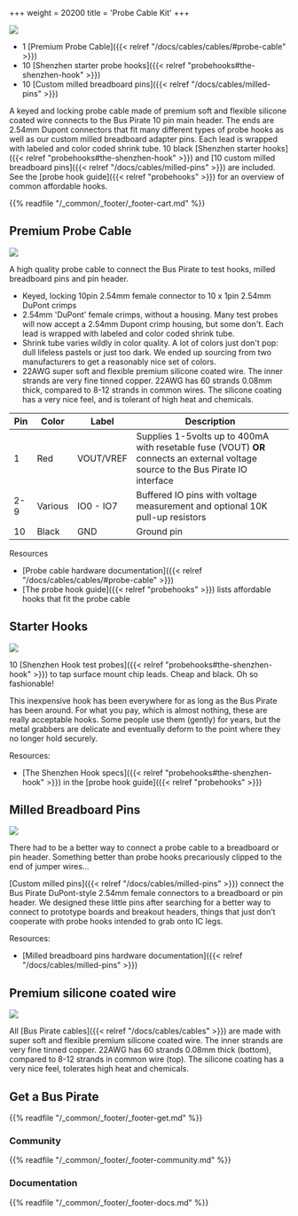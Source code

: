 +++
weight = 20200
title = 'Probe Cable Kit'
+++

![](/images/docs/fw/bp5-promo-11.jpg) 

- 1 [Premium Probe Cable]({{< relref "/docs/cables/cables/#probe-cable" >}})
- 10 [Shenzhen starter probe hooks]({{< relref "probehooks#the-shenzhen-hook" >}})
- 10 [Custom milled breadboard pins]({{< relref "/docs/cables/milled-pins" >}})

A keyed and locking probe cable made of premium soft and flexible silicone coated wire connects to the Bus Pirate 10 pin main header. The ends are 2.54mm Dupont connectors that fit many different types of probe hooks as well as our custom milled breadboard adapter pins. Each lead is wrapped with labeled and color coded shrink tube. 10 black [Shenzhen starter hooks]({{< relref "probehooks#the-shenzhen-hook" >}}) and [10 custom milled breadboard pins]({{< relref "/docs/cables/milled-pins" >}}) are included. See the [probe hook guide]({{< relref "probehooks" >}}) for an overview of common affordable hooks.



{{% readfile "/_common/_footer/_footer-cart.md" %}}

## Premium Probe Cable

![](/images/docs/fw/bp5-promo-6.jpg)

A high quality probe cable to connect the Bus Pirate to test hooks, milled breadboard pins and pin header.

- Keyed, locking 10pin 2.54mm female connector to 10 x 1pin 2.54mm DuPont crimps
- 2.54mm 'DuPont' female crimps, without a housing. Many test probes will now accept a 2.54mm Dupont crimp housing, but some don't. Each lead is wrapped with labeled and color coded shrink tube.
- Shrink tube varies wildly in color quality. A lot of colors just don't pop: dull lifeless pastels or just too dark. We ended up sourcing from two manufacturers to get a reasonably nice set of colors. 
- 22AWG super soft and flexible premium silicone coated wire. The inner strands are very fine tinned copper. 22AWG has 60 strands 0.08mm thick, compared to 8-12 strands in common wires. The silicone coating has a very nice feel, and is tolerant of high heat and chemicals.

|Pin|Color|Label|Description|
|-|-|-|-|
|1|Red|VOUT/VREF|Supplies 1-5volts up to 400mA with resetable fuse (VOUT) **OR** connects an external voltage source to the Bus Pirate IO interface|
|2-9|Various|IO0 - IO7|Buffered IO pins with voltage measurement and optional 10K pull-up resistors|
|10|Black|GND| Ground pin|

Resources

- [Probe cable hardware documentation]({{< relref "/docs/cables/cables/#probe-cable" >}})
- [The probe hook guide]({{< relref "probehooks" >}}) lists affordable hooks that fit the probe cable

## Starter Hooks

![](/images/docs/fw/bp5-promo-5.jpg)

10 [Shenzhen Hook test probes]({{< relref "probehooks#the-shenzhen-hook" >}}) to tap surface mount chip leads. Cheap and black. Oh so fashionable! 

This inexpensive hook has been everywhere for as long as the Bus Pirate has been around. For what you pay, which is almost nothing, these are really acceptable hooks. Some people use them (gently) for years, but the metal grabbers are delicate and eventually deform to the point where they no longer hold securely.

Resources:

- [The Shenzhen Hook specs]({{< relref "probehooks#the-shenzhen-hook" >}}) in the [probe hook guide]({{< relref "probehooks" >}})

## Milled Breadboard Pins

![](/images/docs/fw/bp5-promo-4.jpg)

There had to be a better way to connect a probe cable to a breadboard or pin header. Something better than probe hooks precariously clipped to the end of jumper wires...

[Custom milled pins]({{< relref "/docs/cables/milled-pins" >}}) connect the Bus Pirate DuPont-style 2.54mm female connectors to a breadboard or pin header. We designed these little pins after searching for a better way to connect to prototype boards and breakout headers, things that just don’t cooperate with probe hooks intended to grab onto IC legs.

Resources:

- [Milled breadboard pins hardware documentation]({{< relref "/docs/cables/milled-pins" >}})

## Premium silicone coated wire

![](/images/docs/fw/cable-wire.jpg)

All [Bus Pirate cables]({{< relref "/docs/cables/cables" >}}) are made with super soft and flexible premium silicone coated wire. The inner strands are very fine tinned copper. 22AWG has 60 strands 0.08mm thick (bottom), compared to 8-12 strands in common wire (top). The silicone coating has a very nice feel, tolerates high heat and chemicals.

## Get a Bus Pirate


{{% readfile "/_common/_footer/_footer-get.md" %}}

### Community


{{% readfile "/_common/_footer/_footer-community.md" %}}

### Documentation
 

{{% readfile "/_common/_footer/_footer-docs.md" %}}
